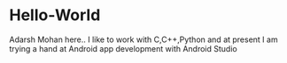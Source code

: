 # Hello-World
Adarsh Mohan here..
I like to work with C,C++,Python and at present I am trying a hand at Android app development with Android Studio
